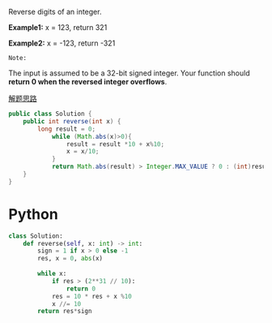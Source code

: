Reverse digits of an integer.

**Example1:** x = 123, return 321 

**Example2:** x = -123, return -321


`Note:`

The input is assumed to be a 32-bit signed integer. Your function should **return 0 when the reversed integer overflows**.

[解题思路](http://www.cnblogs.com/grandyang/p/4125588.html)


```java
public class Solution {
    public int reverse(int x) {
        long result = 0;
            while (Math.abs(x)>0){
                result = result *10 + x%10;
                x = x/10;
            }
            return Math.abs(result) > Integer.MAX_VALUE ? 0 : (int)result;
    }
}
```

# Python
```python
class Solution:
    def reverse(self, x: int) -> int:
        sign = 1 if x > 0 else -1
        res, x = 0, abs(x)
        
        while x:
            if res > (2**31 // 10):
                return 0
            res = 10 * res + x %10
            x //= 10
        return res*sign
```
